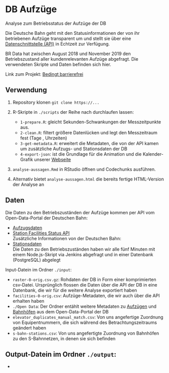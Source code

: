 # DB Aufzüge
Analyse zum Betriebsstatus der Aufzüge der DB

Die Deutsche Bahn geht mit den Statusinformationen der von ihr betriebenen Aufzüge transparent um und stellt sie über eine [Datenschnittstelle (API)](https://data.deutschebahn.com/dataset/fasta-station-facilities-status) in Echtzeit zur Verfügung.

BR Data hat zwischen August 2018 und November 2019 den Betriebszustand aller kundenrelevanten Aufzüge abgefragt. Die verwendeten Skripte und Daten befinden sich hier.

Link zum Projekt: [Bedingt barrierefrei](https://web.br.de/interaktiv/defekte-aufzuege/)

## Verwendung

1. Repository klonen `git clone https://...`
2. R-Skripte in `./scripts` der Reihe nach durchlaufen lassen:
	* `1-prepare.R`: gleicht Sekunden-Schwankungen der Messzeitpunkte aus.
	* `2-clean.R`: filtert größere Datenlücken und legt den Messzeitraum fest (Tage , Uhrzeiten)
	* `3-get-metadata.R`: erweitert die Metadaten, die von der API kamen um zusätzliche Aufzugs- und Stationsdaten der DB
	* `4-export-json`: ist die Grundlage für die Animation und die Kalender-Grafik unserer [Webseite](https://web.br.de/interaktiv/defekte-aufzuege/)

3. `analyse-aussagen.Rmd` in RStudio öffnen und Codechunks ausführen.

4. Alternativ bietet `analyse-aussagen.html` die bereits fertige HTML-Version der Analyse an

## Daten

Die Daten zu den Betriebszuständen der Aufzüge kommen per API vom Open-Data-Portal der Deutschen Bahn: 
- [Aufzugsdaten](https://data.deutschebahn.com/dataset/data-aufzug)   
- [Station Facilities Status API](https://data.deutschebahn.com/dataset/fasta-station-facilities-status)    
Zusätzliche Informationen von der Deutschen Bahn:  
- [Stationsdaten](https://data.deutschebahn.com/dataset/data-stationsdaten)  
Die Daten zu den Betriebszuständen haben wir alle fünf Minuten mit einem Node.js-Skript via Jenkins abgefragt und in einer Datenbank (PostgreSQL) abgelegt

Input-Datein im Ordner `./input`:
- `raster-0-orig.csv.gz`: Rohdaten der DB in Form einer komprimierten csv-Datei. Ursprünglich flossen die Daten über die API der DB in eine Datenbank, die wir für die weitere Analyse exportiert haben
- `facilities-0-orig.csv`: Aufzüge-Metadaten, die wir auch über die API erhalten haben
- `./Open Data`: Der Ordner entählt weitere Metadaten zu [Aufzügen](https://data.deutschebahn.com/dataset/data-aufzug) und [Bahnhöfen](https://data.deutschebahn.com/dataset/data-stationsdaten) aus dem Open-Data-Portal der DB
- `elevator_duplicates_manual_match.csv`: Von uns angefertige Zuordnung von Equipentnummern, die sich während des Betrachtungszeitraums geändert haben
- `s-bahn-stations.csv`: Von uns angefertigte Zuordnung von Bahnhöfen zu den S-Bahnnetzen, in denen sie sich befinden

Output-Datein im Ordner `./output`:
- 
-
